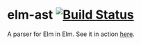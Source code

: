 # elm-ast [![Build Status](https://travis-ci.org/Bogdanp/elm-ast.svg)](https://travis-ci.org/Bogdanp/elm-ast)

A parser for Elm in Elm. See it in action [here][demo].


[demo]: http://bogdanp.github.io/elm-ast/example/
